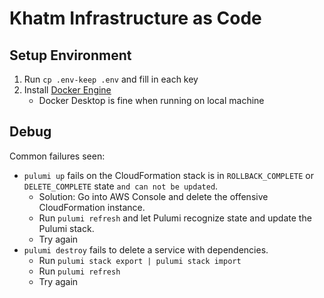 # Khatm Infrastructure as Code

## Setup Environment
1. Run `cp .env-keep .env` and fill in each key
1. Install [Docker Engine](https://docs.docker.com/get-docker/)
    - Docker Desktop is fine when running on local machine

## Debug

Common failures seen:
- `pulumi up` fails on the CloudFormation stack is in `ROLLBACK_COMPLETE` or `DELETE_COMPLETE` state `and can not be updated`.
    - Solution: Go into AWS Console and delete the offensive CloudFormation instance.
    - Run `pulumi refresh` and let Pulumi recognize state and update the Pulumi stack.
    - Try again
- `pulumi destroy` fails to delete a service with dependencies.
    - Run `pulumi stack export | pulumi stack import`
    - Run `pulumi refresh`
    - Try again